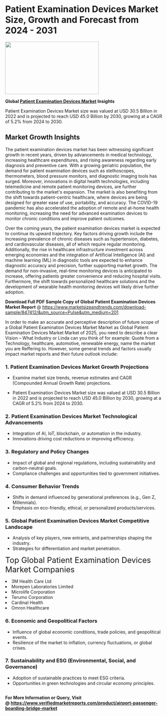 <H1>Patient Examination Devices Market Size, Growth and Forecast from 2024 - 2031</H1><img class="aligncenter size-medium wp-image-584254" src="https://thirdeyenews.in/wp-content/uploads/2024/09/Global-Market-Research-300x168.jpeg" alt="" width="300" height="168" /><p><strong>Global&nbsp;<a href="https://www.marketsizeandtrends.com/download-sample/847412/&amp;utm_source=Pulse&amp;utm_medium=201">Patient Examination Devices Market</a> Insights</strong></p><p>Patient Examination Devices Market size was valued at USD 30.5 Billion in 2022 and is projected to reach USD 45.0 Billion by 2030, growing at a CAGR of 5.2% from 2024 to 2030.</p><p><h2>Market Growth Insights</h2> <p>The patient examination devices market has been witnessing significant growth in recent years, driven by advancements in medical technology, increasing healthcare expenditures, and rising awareness regarding early diagnosis and preventive care. With a growing geriatric population, the demand for patient examination devices such as stethoscopes, thermometers, blood pressure monitors, and diagnostic imaging tools has surged. Moreover, innovations in digital health technologies, including telemedicine and remote patient monitoring devices, are further contributing to the market's expansion. The market is also benefiting from the shift towards patient-centric healthcare, where devices are being designed for greater ease of use, portability, and accuracy. The COVID-19 pandemic has also accelerated the adoption of remote and at-home health monitoring, increasing the need for advanced examination devices to monitor chronic conditions and improve patient outcomes. </p> <p>Over the coming years, the patient examination devices market is expected to continue its upward trajectory. Key factors driving growth include the increasing prevalence of chronic diseases such as hypertension, diabetes, and cardiovascular diseases, all of which require regular monitoring. Additionally, the rise in healthcare infrastructure investment across emerging economies and the integration of Artificial Intelligence (AI) and machine learning (ML) in diagnostic tools are expected to enhance diagnostic accuracy and precision, further supporting market growth. The demand for non-invasive, real-time monitoring devices is anticipated to increase, offering patients greater convenience and reducing hospital visits. Furthermore, the shift towards personalized healthcare solutions and the development of wearable health monitoring devices will likely drive further adoption. </p><p><span class=""><strong>Download Full PDF Sample Copy of Global Patient Examination Devices Market Report</strong> @ <a href="https://www.marketsizeandtrends.com/download-sample/847412/&amp;utm_source=Pulse&amp;utm_medium=201" target="_blank">https://www.marketsizeandtrends.com/download-sample/847412/&amp;utm_source=Pulse&amp;utm_medium=201</a></span></p><p>In order to make an accurate and perceptive description of future scope of a Global&nbsp;Patient Examination Devices Market Market as Global&nbsp;Patient Examination Devices Market Market of 2025, you need to describe a clear Vision &ndash; What Industry or Linda can you think of for example: Quote from a Technology, healthcare, automotive, renewable energy, name the market you are Reffering to. However, some general trends and factors usually impact market reports and their future outlook include:</p><h3>1.&nbsp;<strong>Patient Examination Devices Market Growth Projections</strong></h3><ul><li>Examine market size trends, revenue estimates and CAGR (Compounded Annual Growth Rate) projections.</li><li><p>Patient Examination Devices Market size was valued at USD 30.5 Billion in 2022 and is projected to reach USD 45.0 Billion by 2030, growing at a CAGR of 5.2% from 2024 to 2030.</p></li></ul><h3>2.&nbsp;<strong>Patient Examination Devices Market Technological Advancements</strong></h3><ul><li>Integration of AI, IoT, blockchain, or automation in the industry.</li><li>Innovations driving cost reductions or improving efficiency.</li></ul><h3>3.&nbsp;<strong>Regulatory and Policy Changes</strong></h3><ul><li>Impact of global and regional regulations, including sustainability and carbon-neutral goals.</li><li>Compliance challenges and opportunities tied to government initiatives.</li></ul><h3>4.&nbsp;<strong>Consumer Behavior Trends</strong></h3><ul><li>Shifts in demand influenced by generational preferences (e.g., Gen Z, Millennials).</li><li>Emphasis on eco-friendly, ethical, or personalized products/services.</li></ul><h3>5.&nbsp;<strong>Global Patient Examination Devices Market Competitive Landscape</strong></h3><ul><li>Analysis of key players, new entrants, and partnerships shaping the industry.</li><li>Strategies for differentiation and market penetration.</li></ul><p data-pm-slice="1 1 []"><span style="color: inherit; font-family: inherit; font-size: 25px;">Top Global Patient Examination Devices Market Companies</span></p><div class="" data-test-id=""><p><li>3M Health Care Ltd</li><li> Morepen Laboratories Limited</li><li> Microlife Corporation</li><li> Terumo Corporation</li><li> Cardinal Health</li><li> Omron Healthcare</li></p></div><h3>6.&nbsp;<strong>Economic and Geopolitical Factors</strong></h3><ul><li>Influence of global economic conditions, trade policies, and geopolitical events.</li><li>Resilience of the market to inflation, currency fluctuations, or global crises.</li></ul><h3>7.&nbsp;<strong>Sustainability and ESG (Environmental, Social, and Governance)</strong></h3><ul><li>Adoption of sustainable practices to meet ESG criteria.</li><li>Opportunities in green technologies and circular economy principles.</li></ul><h2><strong style="font-size: 14px;">For More Information or Query, Visit @&nbsp;</strong><a style="background-color: #ffffff; font-size: 14px;" href="https://www.marketsizeandtrends.com/report/patient-examination-devices-market/" target="_blank">https://www.verifiedmarketreports.com/product/airport-passenger-boarding-bridge-market</a></h2>
